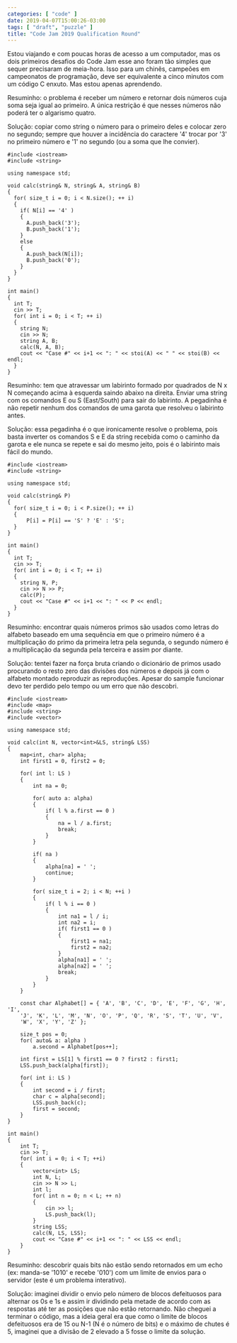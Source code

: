 ```yaml
---
categories: [ "code" ]
date: 2019-04-07T15:00:26-03:00
tags: [ "draft", "puzzle" ]
title: "Code Jam 2019 Qualification Round"
---
```

Estou viajando e com poucas horas de acesso a um computador, mas os dois primeiros desafios do Code Jam esse ano foram tão simples que sequer precisaram de meia-hora. Isso para um chinês, campeões em campeonatos de programação, deve ser equivalente a cinco minutos com um código C enxuto. Mas estou apenas aprendendo.


Resuminho: o problema é receber um número e retornar dois números cuja soma seja igual ao primeiro. A única restrição é que nesses números não poderá ter o algarismo quatro.

Solução: copiar como string o número para o primeiro deles e colocar zero no segundo; sempre que houver a incidência do caractere '4' trocar por '3' no primeiro número e '1' no segundo (ou a soma que lhe convier).

    #include <iostream>
    #include <string>
    
    using namespace std;
    
    void calc(string& N, string& A, string& B)
    {
      for( size_t i = 0; i < N.size(); ++ i)
      {
        if( N[i] == '4' )
        {
          A.push_back('3');
          B.push_back('1');
        }
        else
        {
          A.push_back(N[i]);
          B.push_back('0');
        }
      }
    }
    
    int main()
    {
      int T;
      cin >> T;
      for( int i = 0; i < T; ++ i)
      {
        string N;
        cin >> N;
        string A, B;
        calc(N, A, B);
        cout << "Case #" << i+1 << ": " << stoi(A) << " " << stoi(B) << endl;
      }   
    }


Resuminho: tem que atravessar um labirinto formado por quadrados de N x N começando acima à esquerda saindo abaixo na direita. Enviar uma string com os comandos E ou S (East/South) para sair do labirinto. A pegadinha é não repetir nenhum dos comandos de uma garota que resolveu o labirinto antes.

Solução: essa pegadinha é o que ironicamente resolve o problema, pois basta inverter os comandos S e E da string recebida como o caminho da garota e ele nunca se repete e sai do mesmo jeito, pois é o labirinto mais fácil do mundo.

    #include <iostream>
    #include <string>
    
    using namespace std;
    
    void calc(string& P)
    {
      for( size_t i = 0; i < P.size(); ++ i)
      {
          P[i] = P[i] == 'S' ? 'E' : 'S';
      }
    }
    
    int main()
    {
      int T;
      cin >> T;
      for( int i = 0; i < T; ++ i)
      {
        string N, P;
        cin >> N >> P;
        calc(P);
        cout << "Case #" << i+1 << ": " << P << endl;
      }   
    }


Resuminho: encontrar quais números primos são usados como letras do alfabeto baseado em uma sequência em que o primeiro número é a multiplicação do primo da primeira letra pela segunda, o segundo número é a multiplicação da segunda pela terceira e assim por diante.

Solução: tentei fazer na força bruta criando o dicionário de primos usado procurando o resto zero das divisões dos números e depois já com o alfabeto montado reproduzir as reproduções. Apesar do sample funcionar devo ter perdido pelo tempo ou um erro que não descobri.

    #include <iostream>
    #include <map>
    #include <string>
    #include <vector>
    
    using namespace std;
    
    void calc(int N, vector<int>&LS, string& LSS)
    {
        map<int, char> alpha;
        int first1 = 0, first2 = 0;
    
        for( int l: LS )
        {
            int na = 0;
    
            for( auto a: alpha)
            {
                if( l % a.first == 0 )
                {
                    na = l / a.first;
                    break;
                }
            }
    
            if( na )
            {
                alpha[na] = ' ';
                continue;
            }
    
            for( size_t i = 2; i < N; ++i )
            {
                if( l % i == 0 )
                {
                    int na1 = l / i;
                    int na2 = i;
                    if( first1 == 0 )
                    {
                        first1 = na1;
                        first2 = na2;
                    }
                    alpha[na1] = ' ';
                    alpha[na2] = ' ';
                    break;
                }
            }
        }
    
        const char Alphabet[] = { 'A', 'B', 'C', 'D', 'E', 'F', 'G', 'H', 'I', 
        'J', 'K', 'L', 'M', 'N', 'O', 'P', 'Q', 'R', 'S', 'T', 'U', 'V', 
        'W', 'X', 'Y', 'Z' };
    
        size_t pos = 0;
        for( auto& a: alpha )
            a.second = Alphabet[pos++];
    
        int first = LS[1] % first1 == 0 ? first2 : first1;
        LSS.push_back(alpha[first]);
    
        for( int i: LS )
        {
            int second = i / first;
            char c = alpha[second];
            LSS.push_back(c);
            first = second;
        }
    }
    
    int main()
    {
        int T;
        cin >> T;
        for( int i = 0; i < T; ++i)
        {
            vector<int> LS;
            int N, L;
            cin >> N >> L;
            int l;
            for( int n = 0; n < L; ++ n)
            {
                cin >> l;
                LS.push_back(l);
            }
            string LSS;
            calc(N, LS, LSS);
            cout << "Case #" << i+1 << ": " << LSS << endl;
        }
    }   


Resuminho: descobrir quais bits não estão sendo retornados em um echo (ex: manda-se '1010' e recebe '010') com um limite de envios para o servidor (este é um problema interativo).

Solução: imaginei dividir o envio pelo número de blocos defeituosos para alternar os 0s e 1s e assim ir dividindo pela metade de acordo com as respostas até ter as posições que não estão retornando. Não cheguei a terminar o código, mas a ideia geral era que como o limite de blocos defeituosos era de 15 ou N-1 (N é o número de bits) e o máximo de chutes é 5, imaginei que a divisão de 2 elevado a 5 fosse o limite da solução.
